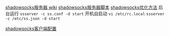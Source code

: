 [shadowsocks服务器 wiki](https://github.com/shadowsocks/shadowsocks/wiki/Configuration-via-Config-File)
[shadowsocks服务器脚本]()
[shadowsocks优化方法](https://github.com/shadowsocks/stackscript/blob/master/stackscript.sh)
后台运行
`ssserver -c ss.conf -d start`
开机自启动
`vi /etc/rc.local`
`ssserver -c /etc/ss.json -d start`

[shadowsocks客户端配置]()



